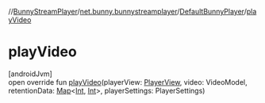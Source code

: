 //[BunnyStreamPlayer](../../../index.md)/[net.bunny.bunnystreamplayer](../index.md)/[DefaultBunnyPlayer](index.md)/[playVideo](play-video.md)

# playVideo

[androidJvm]\
open override fun [playVideo](play-video.md)(playerView: [PlayerView](https://developer.android.com/reference/kotlin/androidx/media3/ui/PlayerView.html), video: VideoModel, retentionData: [Map](https://kotlinlang.org/api/core/kotlin-stdlib/kotlin.collections/-map/index.html)&lt;[Int](https://kotlinlang.org/api/core/kotlin-stdlib/kotlin/-int/index.html), [Int](https://kotlinlang.org/api/core/kotlin-stdlib/kotlin/-int/index.html)&gt;, playerSettings: PlayerSettings)